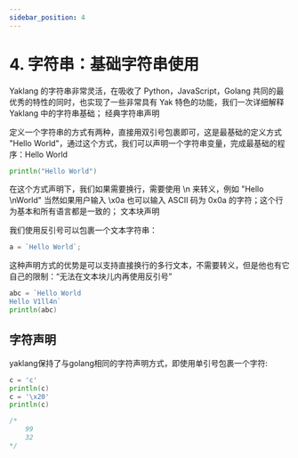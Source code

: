```yaml
---
sidebar_position: 4
---
```


# 4. 字符串：基础字符串使用

Yaklang 的字符串非常灵活，在吸收了 Python，JavaScript，Golang 共同的最优秀的特性的同时，也实现了一些非常具有 Yak 特色的功能，我们一次详细解释 Yaklang 中的字符串基础；
经典字符串声明

定义一个字符串的方式有两种，直接用双引号包裹即可，这是最基础的定义方式 "Hello World"，通过这个方式，我们可以声明一个字符串变量，完成最基础的程序：Hello World

```go
println("Hello World")
```

在这个方式声明下，我们如果需要换行，需要使用 \n 来转义，例如 "Hello \nWorld" 当然如果用户输入 \x0a 也可以输入 ASCII 码为 0x0a 的字符；这个行为基本和所有语言都是一致的；
文本块声明

我们使用反引号可以包裹一个文本字符串：

```go
a = `Hello World`;
```
    
这种声明方式的优势是可以支持直接换行的多行文本，不需要转义，但是他也有它自己的限制：“无法在文本块儿内再使用反引号”

```go
abc = `Hello World
Hello V1ll4n`
println(abc)
```

## 字符声明

yaklang保持了与golang相同的字符声明方式，即使用单引号包裹一个字符:

```go
c = 'c'
println(c)
c = '\x20'
println(c)

/*
    99
    32
*/
```